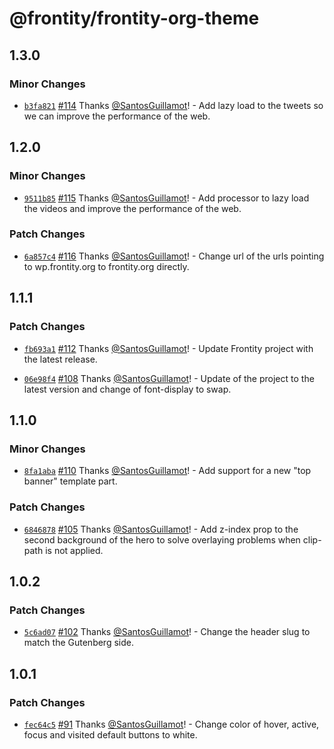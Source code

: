 # @frontity/frontity-org-theme

## 1.3.0

### Minor Changes

- [`b3fa821`](https://github.com/frontity/frontity.org/commit/b3fa8214944ae34128368b8ab38a4842f6d0a3d6) [#114](https://github.com/frontity/frontity.org/pull/114) Thanks [@SantosGuillamot](https://github.com/SantosGuillamot)! - Add lazy load to the tweets so we can improve the performance of the web.

## 1.2.0

### Minor Changes

- [`9511b85`](https://github.com/frontity/frontity.org/commit/9511b85815ad433158d903b28082babfaa50f2b8) [#115](https://github.com/frontity/frontity.org/pull/115) Thanks [@SantosGuillamot](https://github.com/SantosGuillamot)! - Add processor to lazy load the videos and improve the performance of the web.

### Patch Changes

- [`6a857c4`](https://github.com/frontity/frontity.org/commit/6a857c40a3aebfa6923143d8b717ef26105baaf5) [#116](https://github.com/frontity/frontity.org/pull/116) Thanks [@SantosGuillamot](https://github.com/SantosGuillamot)! - Change url of the urls pointing to wp.frontity.org to frontity.org directly.

## 1.1.1

### Patch Changes

- [`fb693a1`](https://github.com/frontity/frontity.org/commit/fb693a11962d820718bb65bdf9bba01ed40b31a3) [#112](https://github.com/frontity/frontity.org/pull/112) Thanks [@SantosGuillamot](https://github.com/SantosGuillamot)! - Update Frontity project with the latest release.

* [`06e98f4`](https://github.com/frontity/frontity.org/commit/06e98f4930715698a84e51dfc5eef2ee3ea9659c) [#108](https://github.com/frontity/frontity.org/pull/108) Thanks [@SantosGuillamot](https://github.com/SantosGuillamot)! - Update of the project to the latest version and change of font-display to swap.

## 1.1.0

### Minor Changes

- [`8fa1aba`](https://github.com/frontity/frontity.org/commit/8fa1aba4578b333872d2d94929b11c3d7bb2872d) [#110](https://github.com/frontity/frontity.org/pull/110) Thanks [@SantosGuillamot](https://github.com/SantosGuillamot)! - Add support for a new "top banner" template part.

### Patch Changes

- [`6846878`](https://github.com/frontity/frontity.org/commit/68468781158842ccd968a17baf022581a331966f) [#105](https://github.com/frontity/frontity.org/pull/105) Thanks [@SantosGuillamot](https://github.com/SantosGuillamot)! - Add z-index prop to the second background of the hero to solve overlaying problems when clip-path is not applied.

## 1.0.2

### Patch Changes

- [`5c6ad07`](https://github.com/frontity/frontity.org/commit/5c6ad07ede355447fa70623ea073473a988c6ee3) [#102](https://github.com/frontity/frontity.org/pull/102) Thanks [@SantosGuillamot](https://github.com/SantosGuillamot)! - Change the header slug to match the Gutenberg side.

## 1.0.1

### Patch Changes

- [`fec64c5`](https://github.com/frontity/frontity.org/commit/fec64c57aab0cfb550b521635c5091495c492f73) [#91](https://github.com/frontity/frontity.org/pull/91) Thanks [@SantosGuillamot](https://github.com/SantosGuillamot)! - Change color of hover, active, focus and visited default buttons to white.
